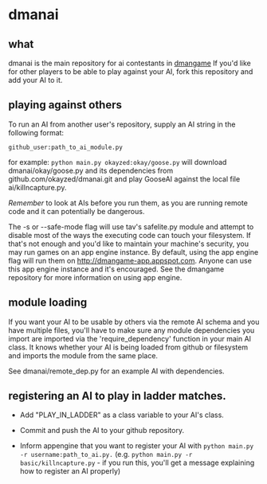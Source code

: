 # dmanai

## what

dmanai is the main repository for ai contestants in [dmangame][1] If you'd like
for other players to be able to play against your AI, fork this repository and
add your AI to it.

[1]:http://github.com/okayzed/dmangame

## playing against others

To run an AI from another user's repository, supply an AI string in the
following format:

    github_user:path_to_ai_module.py

for example: `python main.py okayzed:okay/goose.py` will download
dmanai/okay/goose.py and its dependencies from github.com/okayzed/dmanai.git
and play GooseAI against the local file ai/killncapture.py.

*Remember* to look at AIs before you run them, as you are running remote code
and it can potentially be dangerous.

The -s or --safe-mode flag will use tav's safelite.py module and attempt to
disable most of the ways the executing code can touch your filesystem. If
that's not enough and you'd like to maintain your machine's security, you may
run games on an app engine instance. By default, using the app engine flag will
run them on http://dmangame-app.appspot.com. Anyone can use this app engine
instance and it's encouraged. See the dmangame repository for more information
on using app engine.

## module loading

If you want your AI to be usable by others via the remote AI schema and you
have multiple files, you'll have to make sure any module dependencies you
import are imported via the 'require\_dependency' function in your main AI
class. It knows whether your AI is being loaded from github or filesystem and
imports the module from the same place.

See dmanai/remote\_dep.py for an example AI with dependencies.

## registering an AI to play in ladder matches.

  * Add "PLAY\_IN\_LADDER" as a class variable to your AI's class.

  * Commit and push the AI to your github repository.

  * Inform appengine that you want to register your AI with `python main.py -r
    username:path_to_ai.py.` (e.g. `python main.py -r basic/killncapture.py` - if
    you run this, you'll get a message explaining how to register an AI
    properly)

